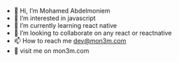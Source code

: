 - 👋 Hi, I’m Mohamed Abdelmoniem
- 👀 I’m interested in javascript
- 🌱 I’m currently learning react native
- 💞️ I’m looking to collaborate on any react or reactnative 
- 📫 How to reach me dev@mon3m.com
- 🔗 visit me on mon3m.com

<!---
mohamedabdelmoniem10/mohamedabdelmoniem10 is a ✨ special ✨ repository because its `README.md` (this file) appears on your GitHub profile.
You can click the Preview link to take a look at your changes.
--->
